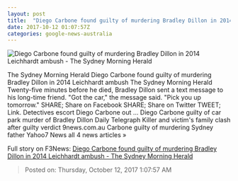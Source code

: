 ```yaml
---
layout: post
title:  "Diego Carbone found guilty of murdering Bradley Dillon in 2014 Leichhardt ambush - The Sydney Morning Herald"
date: 2017-10-12 01:07:57Z
categories: google-news-australia
---
```


![Diego Carbone found guilty of murdering Bradley Dillon in 2014 Leichhardt ambush - The Sydney Morning Herald](http://www.smh.com.au/content/dam/images/1/0/a/5/z/o/image.related.articleLeadwide.620x349.gyywyr.png/1507771509150.jpg)

The Sydney Morning Herald Diego Carbone found guilty of murdering Bradley Dillon in 2014 Leichhardt ambush The Sydney Morning Herald Twenty-five minutes before he died, Bradley Dillon sent a text message to his long-time friend. "Got the car," the message said. "Pick you up tomorrow." SHARE; Share on Facebook SHARE; Share on Twitter TWEET; Link. Detectives escort Diego Carbone out ... Diego Carbone guilty of car park murder of Bradley Dillon Daily Telegraph Killer and victim's family clash after guilty verdict 9news.com.au Carbone guilty of murdering Sydney father Yahoo7 News all 4 news articles »


Full story on F3News: [Diego Carbone found guilty of murdering Bradley Dillon in 2014 Leichhardt ambush - The Sydney Morning Herald](http://www.f3nws.com/n/MUymGH)

> Posted on: Thursday, October 12, 2017 1:07:57 AM
